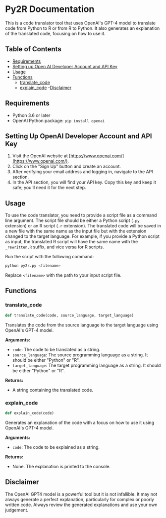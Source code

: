 # Py2R Documentation

This is a code translator tool that uses OpenAI's GPT-4 model to translate code from Python to R or from R to Python. It also generates an explanation of the translated code, focusing on how to use it.

## Table of Contents

- [Requirements](#requirements)
- [Setting up Open AI Developer Account and API Key](#Setting_Up_OpenAI_Developer_Account_and_API_Key)
- [Usage](#usage)
- [Functions](#functions)
  - [translate_code](#translate_code)
  - [explain_code](#explain_code)
-[Disclaimer](#disclaimer)

## Requirements

- Python 3.6 or later
- OpenAI Python package: `pip install openai`

## Setting Up OpenAI Developer Account and API Key

1. Visit the OpenAI website at [https://www.openai.com/](https://www.openai.com/).
2. Click on the "Sign Up" button and create an account.
3. After verifying your email address and logging in, navigate to the API section.
4. In the API section, you will find your API key. Copy this key and keep it safe; you'll need it for the next step.

## Usage

To use the code translator, you need to provide a script file as a command line argument. The script file should be either a Python script (`.py` extension) or an R script (`.r` extension). The translated code will be saved in a new file with the same name as the input file but with the extension changed to the target language. For example, if you provide a Python script as input, the translated R script will have the same name with the `_rewritten.R` suffix, and vice versa for R scripts.

Run the script with the following command:

```bash
python py2r.py <filename>
```

Replace `<filename>` with the path to your input script file.

## Functions

### translate_code

```python
def translate_code(code, source_language, target_language)
```

Translates the code from the source language to the target language using OpenAI's GPT-4 model.

**Arguments:**

- `code`: The code to be translated as a string.
- `source_language`: The source programming language as a string. It should be either "Python" or "R".
- `target_language`: The target programming language as a string. It should be either "Python" or "R".

**Returns:**

- A string containing the translated code.

### explain_code

```python
def explain_code(code)
```

Generates an explanation of the code with a focus on how to use it using OpenAI's GPT-4 model.

**Arguments:**

- `code`: The code to be explained as a string.

**Returns:**

- None. The explanation is printed to the console.


## Disclaimer

The OpenAI GPT4 model is a powerful tool but it is not infallible. It may not always generate a perfect explanation, particularly for complex or poorly written code. Always review the generated explanations and use your own judgement.